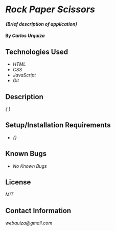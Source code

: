# _Rock Paper Scissors_

#### _{Brief description of application}_

#### By _**Carlos Urquiza**_

## Technologies Used

* _HTML_
* _CSS_
* _JavaScript_
* _Git_

## Description

_{ }_

## Setup/Installation Requirements

* _{}_

## Known Bugs

* _No Known Bugs_

## License

_MIT_

## Contact Information

_webquiza@gmail.com_